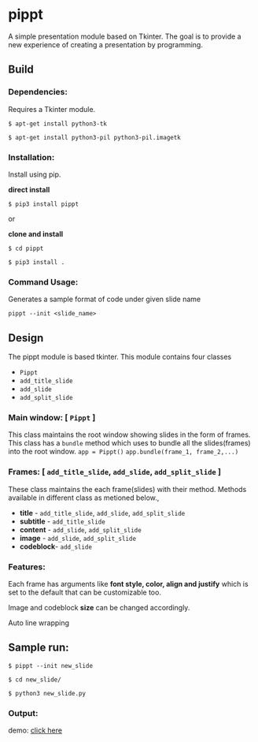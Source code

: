 # pippt

A simple presentation module based on Tkinter. The goal is to provide
a new experience of creating a presentation by programming.

## Build

### Dependencies:
Requires a Tkinter module.

`$ apt-get install python3-tk`

`$ apt-get install python3-pil python3-pil.imagetk`

### Installation:
Install using pip.

**direct install**

`$ pip3 install pippt`

or

**clone and install**

`$ cd pippt`

`$ pip3 install .`

### Command Usage:
Generates a sample format of code under given slide name

`pippt --init <slide_name>`

## Design
The pippt module is based tkinter. This module contains four classes
  * `Pippt`          
  * `add_title_slide`
  * `add_slide`      
  * `add_split_slide`

### Main window: [ `Pippt` ]
This class maintains the root window showing slides in the form of frames.
This class has a `bundle` method which uses to bundle all the slides(frames)
into the root window.
`app = Pippt()`
`app.bundle(frame_1, frame_2,...)`

### Frames: [ `add_title_slide`, `add_slide`, `add_split_slide` ]
These class maintains the each frame(slides) with their method. Methods
available in different class as metioned below.,

  * **title**    - `add_title_slide`, `add_slide`, `add_split_slide`
  * **subtitle** - `add_title_slide`
  * **content**  - `add_slide`, `add_split_slide`
  * **image**    - `add_slide`, `add_split_slide`
  * **codeblock**- `add_slide`

### Features:
Each frame has arguments like **font style, color, align and justify** which
is set to the default that can be customizable too.

Image and codeblock **size** can be changed accordingly.

Auto line wrapping

## Sample run:

`$ pippt --init new_slide`

`$ cd new_slide/`

`$ python3 new_slide.py`

### Output:

demo: <a href="./docs/README.md">click here</a>

